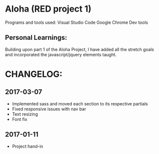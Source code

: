 # Aloha (RED project 1)
Programs and tools used:
    Visual Studio Code
    Google Chrome
    Dev tools

## Personal Learnings:
Building upon part 1 of the Aloha Project, I have added all the stretch goals and incorporated the javascript/jquery elements taught. 


# CHANGELOG:

## 2017-03-07
* Implemented sass and moved each section to its respective partials
* Fixed responsive issues with nav bar
* Text resizing
* Font fix

## 2017-01-11
* Project hand-in